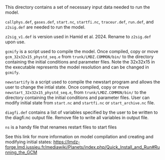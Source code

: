 This directory contains a set of necessary input data needed to run the model. 

`callphys.def`, `gases.def`, `start.nc`, `startfi.nc`, `traceur.def`, `run.def`, and `z2sig.def` are needed to run the model.

`z2sig_v1.def` is version used in Hamid et al. 2024. Rename to `z2sig.def` upon use. 

`gcmify` is a script used to compile the model. Once compiled, copy or move `gcm_32x32x15_phystd_seq.e` from `trunk/LMDZ.COMMON/bin/` to the directory containing the initial conditions and parameter files. Note the 32x32x15 in the executable represents the model resolution and can be changed in `gcmify`. 

`newstartify` is a script used to compile the newstart program and allows the user to change the intial state. Once compiled, copy or move `newstart_32x32x15_phystd_seq.e`, from `trunk/LMDZ.COMMON/bin/` to the directory containing the initial conditions and parameter files. User can modify initial state from `start.nc` and `startfi.nc` or `start_archive.nc` file. 

`diagfi.def` contains a list of variables specified by the user to be written to the diagfi.nc output file. Remove file to write all variables in output file. 

`ns` is a handy file that renames restart files to start files

See this link for more information on model compilation and creating and modifying initial states: https://lmdz-forge.lmd.jussieu.fr/mediawiki/Planets/index.php/Quick_Install_and_Run#Running_the_GCM 
